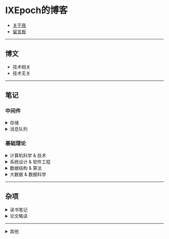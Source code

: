 # IXEpoch的博客

- [关于我](https://github.com/ixepoch)  
- [留言板](https://github.com/ixepoch/ixepoch.github.io/discussions)

---
## 博文

- 技术相关
- 技术无关

---
## 笔记

### 中间件
<details>
<summary>存储</summary>

---

--- 

</details>

<details>
<summary>消息队列</summary>

---

--- 

</details>

### 基础理论

<details>
<summary>计算机科学 & 技术</summary>

---

- 操作系统

- 数据库

- 网络

- 分布式系统
  - [分布式系统概述](https://ugitzqcyvp.feishu.cn/docx/VlKWdtkEVo1Hf6x2paocyOjbntd)

--- 

</details>

<details>
<summary>系统设计 & 软件工程</summary>


</details>

<details>
<summary>数据结构 & 算法</summary>

---

- 基础数据结构

- 高级数据结构

- 算法基础

- 基础算法

- 高级算法

---

</details>


<details>
<summary>大数据 & 数据科学</summary>

---

- 统计学相关  

- 大数据

- 机器学习

- 深度学习

</details>

---
## 杂项


<details>
<summary>读书笔记</summary>

</details>

<details>
<summary>论文略读</summary>

---

- map reduce：//todo 

- gfs：//todo

</details>

---
<details>
<summary>其他</summary>

- leetcode刷题笔记：

  - [101 对称二叉树](https://sway.office.com/lAOB4d18rheovL3h?ref=Link)

</details>
